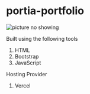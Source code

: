 # portia-portfolio
<img src="https://github.com/BigguyFM1800/portia-portfolio/blob/main/img/portfolio-landing-page.png" alt="picture no showing" />

Built using the following tools
1. HTML
2. Bootstrap
3. JavaScript

Hosting Provider
1. Vercel
